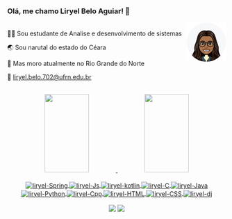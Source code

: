 ### Olá, me chamo Liryel Belo Aguiar! 👋
<img width="18%" align="right" src="https://github.com/liryelbeloaguiar/Avatar_Do_Github/blob/main/20048676-101701039567_1-s5-v1.png" >
</br>
👩‍💻  Sou estudante de Analise e desenvolvimento de sistemas 

🌏  Sou narutal do estado do Céara 

🚩  Mas moro atualmente no Rio Grande do Norte 

📧 liryel.belo.702@ufrn.edu.br

</br>
<div align="center">
  <a href="https://github.com/liryelbeloaguiar">
  <img width="45%" height="180" src="https://github-readme-stats.vercel.app/api?username=liryelbeloaguiar&show_icons=true&include_all_commits=true&theme=dark&hide_border=true"/>
  <img width="45%" height="180" src="https://github-readme-stats.vercel.app/api/top-langs/?username=liryelbeloaguiar&layout=compact&theme=dark&hide_border=true"/>
</div>

<div align="center" style="display: inline_block"><br>

  <img align="center" alt="liryel-Spring" height="30" width="40" src="https://cdn.jsdelivr.net/gh/devicons/devicon/icons/spring/spring-original.svg">
  <img align="center" alt="liryel-Js" height="30" width="40" src="https://cdn.jsdelivr.net/gh/devicons/devicon/icons/javascript/javascript-original.svg">
  <img align="center" alt="liryel-kotlin" height="30" width="40" src="https://cdn.jsdelivr.net/gh/devicons/devicon/icons/kotlin/kotlin-original.svg">
  <img align="center" alt="liryel-C" height="30" width="40" src="https://cdn.jsdelivr.net/gh/devicons/devicon/icons/c/c-original.svg">
  <img align="center" alt="liryel-Java" height="30" width="40" src="https://cdn.jsdelivr.net/gh/devicons/devicon/icons/java/java-original-wordmark.svg">
  <img align="center" alt="liryel-Python" height="30" width="40" src="https://cdn.jsdelivr.net/gh/devicons/devicon/icons/python/python-original.svg">
  <img align="center" alt="liryel-Cpp" height="30" width="40" src="https://cdn.jsdelivr.net/gh/devicons/devicon/icons/cplusplus/cplusplus-line.svg">
  <img align="center" alt="liryel-HTML" height="30" width="40" src="https://cdn.jsdelivr.net/gh/devicons/devicon/icons/html5/html5-original.svg">
  <img align="center" alt="liryel-CSS" height="30" width="40" src="https://cdn.jsdelivr.net/gh/devicons/devicon/icons/css3/css3-original.svg">
<img align="center" alt="liryel-dj" height="30" width="40" src="https://cdn.jsdelivr.net/gh/devicons/devicon/icons/django/django-plain.svg">
</div>  
  
</br>
  <div align="center"> 
  <a href="https://www.instagram.com/liryel_/" target="_blank"><img src="https://img.shields.io/badge/-Instagram-%23E4405F?style=for-the-badge&logo=instagram&logoColor=white" target="_blank"></a>
  <a href="https://www.linkedin.com/in/liryel-belo-216758188/" target="_blank"><img src="https://img.shields.io/badge/-LinkedIn-%230077B5?style=for-the-badge&logo=linkedin&logoColor=white" target="_blank"></a> 
   
</div>

